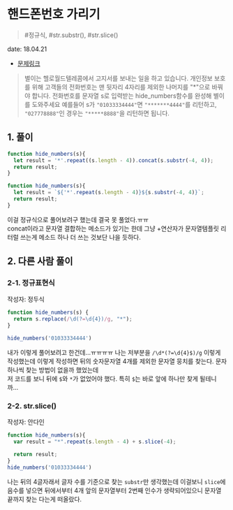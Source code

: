 # 핸드폰번호 가리기

> #정규식, #str.substr(), #str.slice()

date: 18.04.21

* [문제링크](https://programmers.co.kr/learn/challenge_codes/132)

> 별이는 헬로월드텔레콤에서 고지서를 보내는 일을 하고 있습니다. 개인정보 보호를 위해 고객들의 전화번호는 맨 뒷자리 4자리를 제외한 나머지를 "*"으로 바꿔야 합니다.
전화번호를 문자열 s로 입력받는 hide_numbers함수를 완성해 별이를 도와주세요
예를들어 s가 `"01033334444"`면 `"*******4444"`를 리턴하고, `"027778888"`인 경우는 `"*****8888"`을 리턴하면 됩니다.

## 1. 풀이

```js
function hide_numbers(s){
  let result = '*'.repeat((s.length - 4)).concat(s.substr(-4, 4));
  return result;
}
```
```js
function hide_numbers(s){
  let result = `${'*'.repeat(s.length - 4)}${s.substr(-4, 4)}`;
  return result;
}
```
이걸 정규식으로 풀어보려구 했는데 결국 못 풀었다.ㅠㅠ  
concat이라고 문자열 결합하는 메소드가 있기는 한데 그냥 +연산자가 문자열템플릿 리터럴 쓰는게 메소드 하나 더 쓰는 것보단 나을 듯하다.

## 2. 다른 사람 풀이

### 2-1. 정규표현식

작성자: 정두식

```js
function hide_numbers(s) {
  return s.replace(/\d(?=\d{4})/g, "*");
}

hide_numbers('01033334444')

```

내가 이렇게 풀어보려고 한건데...ㅠㅠㅠㅠ 나는 저부분을 `/\d*(?=\d{4}$)/g` 이렇게 작성했는데 
이렇게 작성하면 뒤의 숫자문자열 4개를 제외한 문자열 뭉치를 찾는다. 문자 하나씩 찾는 방법이 없을까 했었는데  
저 코드를 보니 뒤에 `$`와 `*`가 없었어야 했다. 특히 `$`는 바로 앞에 하나만 찾게 될테니까...  

### 2-2. str.slice()

작성자: 안다인

```js
function hide_numbers(s){
  var result = "*".repeat(s.length - 4) + s.slice(-4);

  return result;
}
hide_numbers('01033334444')
```

나는 뒤의 4글자래서 글자 수를 기준으로 찾는 `substr`만 생각했는데 이걸보니 `slice`에 음수를 넣으면 뒤에서부터 4개 앞의 문자열부터 2번째 인수가 생략되어있으니 문자열 끝까지 찾는 다는게 떠올랐다.